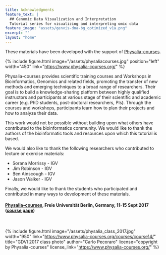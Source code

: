 ```yaml
---
title: Acknowledgments
feature_text: |
  ## Genomic Data Visualization and Interpretation
  Tutorial series for visualizing and interpreting omic data
feature_image: "assets/genvis-dna-bg_optimized_v1a.png"
excerpt: ""
layout: "home"
---
```


These materials have been developed with the support of [Physalia-courses](https://www.physalia-courses.org/).

{% include figure.html image="/assets/physaliacourses.jpg" position="left" width="450" link="https://www.physalia-courses.org/" %}

Physalia-courses provides scientific training courses and Workshops in Bioinformatics, Genomics and related fields, promoting the transfer of new methods and emerging techniques to a broad range of researchers. Their goal is to build a knowledge-sharing platform between highly qualified instructors and participants at various stage of their scientific and academic career (e.g. PhD students, post-doctoral researchers, PIs). Through the courses and workshops, participants learn how to plan their projects and how to analyze their data.

This work would not be possible without building upon what others have contributed to the bioinformatics community. We would like to thank the authors of the bioinformatic tools and resources upon which this tutorial is based. 

We would also like to thank the following researchers who contributed to lecture or exercise materials:
* Sorana Morrissy - IGV
* Jim Robinson - IGV
* Ben Ainscough - IGV
* Jason Walker - IGV

Finally, we would like to thank the students who participated and contributed in many ways to development of these materials.

#### [Physalia-courses](https://www.physalia-courses.org/), Freie Universität Berlin, Germany, 11-15 Sept 2017 ([course page](https://www.physalia-courses.org/courses-workshops/course14/))

<p><br></p>

{% include figure.html image="/assets/physalia_class_2017.jpg" width="950" link="https://www.physalia-courses.org/courses/course14/" title="GDVI 2017 class photo" author="Carlo Pecoraro" license="copyright by Physalia-courses" license_link="https://www.physalia-courses.org/" %}


